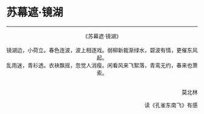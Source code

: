 # 苏幕遮·镜湖
***
<center>
《苏幕遮·镜湖》<br> 
<br>
镜湖边，小荷立。春色连波，波上相逐戏。弱柳新裁渐绿水，碧波有情，更催东风起。<br>
乱雨迷，青衫透。衣袂飘摇，忽觉人消瘦。闲看风来飞絮落，青鸾无约，春来也萧索。
</center>  
<br>
<p align="right">莫北林</p>
<p align="right">读《孔雀东南飞》有感</p>